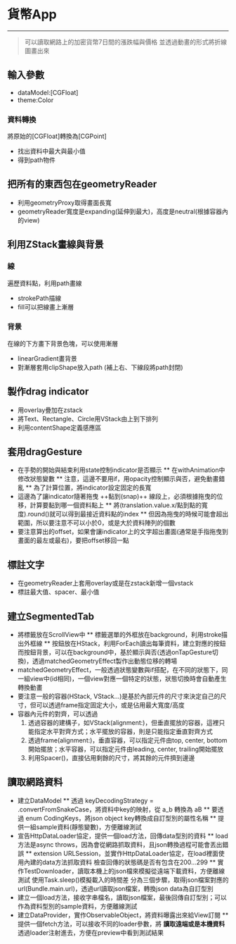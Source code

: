 # 貨幣App
---
> 可以讀取網路上的加密貨幣7日間的漲跌幅與價格
> 並透過動畫的形式將折線圖畫出來

## 輸入參數
  * dataModel:[CGFloat]
  * theme:Color
  
### 資料轉換
  將原始的[CGFloat]轉換為[CGPoint]
  * 找出資料中最大與最小值
  * 得到path物件

## 把所有的東西包在geometryReader
  * 利用geometryProxy取得畫面長寬
  * geometryReader寬度是expanding(延伸到最大)，高度是neutral(根據容器內的view)

## 利用ZStack畫線與背景
### 線
  遍歷資料點，利用path畫線
  * strokePath描線
  * fill可以把線畫上漸層

### 背景
  在線的下方畫下背景色塊，可以使用漸層
  * linearGradient畫背景
  * 對漸層套用clipShape放入path (補上右、下線段將path封閉)

## 製作drag indicator
  * 用overlay疊加在zstack
  * 將Text、Rectangle、Circle用VStack由上到下排列
  * 利用contentShape定義感應區
## 套用dragGesture
  * 在手勢的開始與結束利用state控制indicator是否顯示
    ** 在withAnimation中修改狀態變數
    ** 注意，這邊不要用if，用opacity控制顯示與否，避免動畫錯亂
    ** 為了計算位置，將indicator設定固定的長寬
  * 這邊為了讓indicator隨著拖曳 ++黏到(snap)++ 線段上，必須根據拖曳的位移，計算要黏到哪一個資料點上
    ** 將(translation.value.x/點到點的寬度).round()就可以得到最接近資料點的index
    ** 但因為拖曳的時候可能會超出範圍，所以要注意不可以小於0，或是大於資料陣列的個數
  * 要注意算出的offset，如果會讓indicator上的文字超出畫面(通常是手指拖曳到畫面的最左或最右)，要把offset移回一點

## 標註文字
  * 在geometryReader上套用overlay或是在zstack新增一個vstack
  * 標註最大值、spacer、最小值
  
## 建立SegmentedTab
  * 將標籤放在ScrollView中
    ** 標籤選單的外框放在background，利用stroke描出外框線
    ** 按鈕放在HStack，利用ForEach讀出每筆資料，建立對應的按鈕
       而按鈕背景，可以在background中，基於顯示與否(透過onTapGesture切換)，透過matchedGeometryEffect製作出動態位移的轉場
  * matchedGeometryEffect，一般透過狀態變數與if搭配，在不同的狀態下，同一組view中(id相同)，一個view對應一個特定的狀態，狀態切換時會自動產生轉換動畫
  * 要注意一般的容器(HStack, VStack...)是基於內部元件的尺寸來決定自己的尺寸，但可以透過frame指定固定大小，或是佔用最大寬度/高度
  * 容器內元件的對齊，可以透過
    1. 透過容器的建構子，如VStack(alignment:)，但垂直擺放的容器，這裡只能指定水平對齊方式；水平擺放的容器，則是只能指定垂直對齊方式
    2. 透過frame(alignment:)，垂直容器，可以指定元件由top, center, bottom開始擺放；水平容器，可以指定元件由leading, center, trailing開始擺放
    3. 利用Spacer()，直接佔用剩餘的尺寸，將其餘的元件擠到邊邊

## 讀取網路資料
  * 建立DataModel
    ** 透過 keyDecodingStrategy = .convertFromSnakeCase，將資料中key的映射，從 a_b 轉換為 aB
    ** 要透過 enum CodingKeys，將json object key轉換成自訂型別的屬性名稱
    ** 提供一組sample資料(靜態變數)，方便離線測試
  * 宣告HttpDataLoader協定，提供一個load方法，回傳data型別的資料
    ** load方法是async throws，因為會從網路抓取資料，且json轉換過程可能會丟出錯誤
    ** extension URLSession，並實作HttpDataLoader協定，在load裡面使用內建的data方法抓取資料
        檢查回傳的狀態碼是否有包含在200...299
    ** 實作TestDownloader，讀取本機上的json檔來模擬從遠端下載資料，方便離線測試
        使用Task.sleep()模擬載入的時間差
        分為三個步驟，取得json檔案對應的url(Bundle.main.url)，透過url讀取json檔案，轉換json data為自訂型別
  * 建立一個load方法，接收字串檔名，讀取json檔案，最後回傳自訂型別；可以作為資料型別的sample資料，方便離線測試
  * 建立DataProvider，實作ObservableObject，將資料曝露出來給View訂閱
    ** 提供一個fetch方法，可以接收不同的loader參數，將 __讀取遠端或是本機資料__ 透過loader注射進去，方便在preview中看到測試結果
